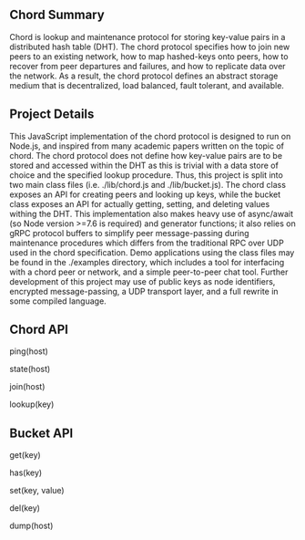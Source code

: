## Chord Summary
Chord is lookup and maintenance protocol for storing key-value pairs in a distributed hash table (DHT). The chord protocol specifies how to join new peers to an existing network, how to map hashed-keys onto peers, how to recover from peer departures and failures, and how to replicate data over the network. As a result, the chord protocol defines an abstract storage medium that is decentralized, load balanced, fault tolerant, and available.

## Project Details
This JavaScript implementation of the chord protocol is designed to run on Node.js, and inspired from many academic papers written on the topic of chord. The chord protocol does not define how key-value pairs are to be stored and accessed within the DHT as this is trivial with a data store of choice and the specified lookup procedure. Thus, this project is split into two main class files (i.e. ./lib/chord.js and ./lib/bucket.js). The chord class exposes an API for creating peers and looking up keys, while the bucket class exposes an API for actually getting, setting, and deleting values withing the DHT. This implementation also makes heavy use of async/await (so Node version >=7.6 is required) and generator functions; it also relies on gRPC protocol buffers to simplify peer message-passing during maintenance procedures which differs from the traditional RPC over UDP used in the chord specification. Demo applications using the class files may be found in the ./examples directory, which includes a tool for interfacing with a chord peer or network, and a simple peer-to-peer chat tool. Further development of this project may use of public keys as node identifiers, encrypted message-passing, a UDP transport layer, and a full rewrite in some compiled language.

## Chord API

ping(host)

state(host)

join(host)

lookup(key)

## Bucket API

get(key)

has(key)

set(key, value)

del(key)

dump(host)